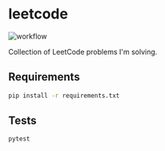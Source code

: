 # leetcode

![workflow](https://github.com/yyunikov/leetcode/actions/workflows/main.yml/badge.svg)

Collection of LeetCode problems I'm solving.

## Requirements

```bash
pip install -r requirements.txt
```

## Tests

```bash
pytest
```
